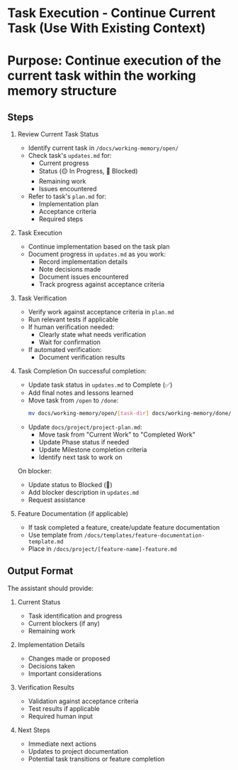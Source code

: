 # Task Execution - Continue Current Task (Use With Existing Context)
# Purpose: Continue execution of the current task within the working memory structure

## Steps
1. Review Current Task Status
   - Identify current task in `/docs/working-memory/open/`
   - Check task's `updates.md` for:
     * Current progress
     * Status (🟡 In Progress, 🔴 Blocked)
     * Remaining work
     * Issues encountered
   - Refer to task's `plan.md` for:
     * Implementation plan
     * Acceptance criteria 
     * Required steps

2. Task Execution
   - Continue implementation based on the task plan
   - Document progress in `updates.md` as you work:
     * Record implementation details
     * Note decisions made
     * Document issues encountered
     * Track progress against acceptance criteria

3. Task Verification
   - Verify work against acceptance criteria in `plan.md`
   - Run relevant tests if applicable
   - If human verification needed:
     * Clearly state what needs verification
     * Wait for confirmation
   - If automated verification:
     * Document verification results

4. Task Completion
   On successful completion:
   - Update task status in `updates.md` to Complete (✅)
   - Add final notes and lessons learned
   - Move task from `/open` to `/done`:
     ```bash
     mv docs/working-memory/open/[task-dir] docs/working-memory/done/
     ```
   - Update `docs/project/project-plan.md`:
     * Move task from "Current Work" to "Completed Work"
     * Update Phase status if needed
     * Update Milestone completion criteria
     * Identify next task to work on

   On blocker:
   - Update status to Blocked (🔴)
   - Add blocker description in `updates.md`
   - Request assistance

5. Feature Documentation (if applicable)
   - If task completed a feature, create/update feature documentation
   - Use template from `/docs/templates/feature-documentation-template.md`
   - Place in `/docs/project/[feature-name]-feature.md`

## Output Format
The assistant should provide:
1. Current Status
   - Task identification and progress
   - Current blockers (if any)
   - Remaining work

2. Implementation Details
   - Changes made or proposed
   - Decisions taken
   - Important considerations

3. Verification Results
   - Validation against acceptance criteria
   - Test results if applicable
   - Required human input

4. Next Steps
   - Immediate next actions
   - Updates to project documentation
   - Potential task transitions or feature completion

